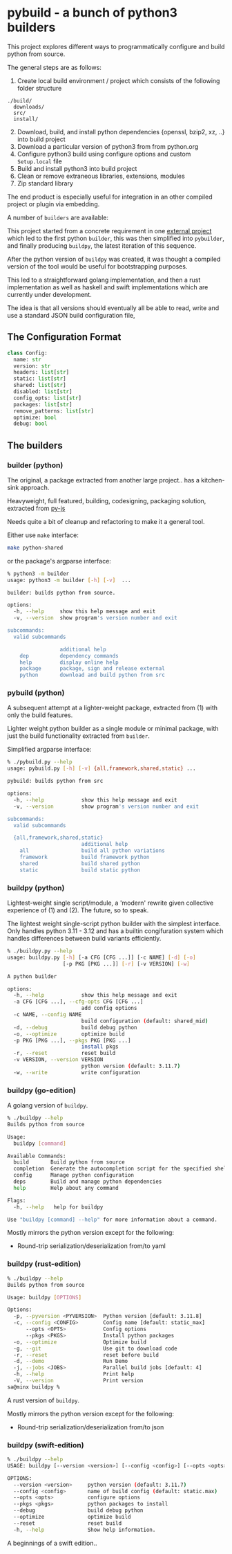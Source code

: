 # pybuild - a bunch of python3 builders

This project explores different ways to programmatically configure and build python from source.

The general steps are as follows:

1. Create local build environment / project which consists of the following folder structure

```
./build/
  downloads/
  src/
  install/
```

2. Download, build, and install python dependencies {openssl, bzip2, xz, ..} into build project
3. Download a particular version of python3 from from python.org
4. Configure python3 build using configure options and custom `Setup.local` file
5. Build and install python3 into build project
6. Clean or remove extraneous libraries, extensions, modules
7. Zip standard library

The end product is especially useful for integration in an other compiled project or plugin via embedding.

A number of `builders` are available:

This project started from a concrete requirement in one [external project](https://github.com/shakfu/py-js) which led to the first python `builder`, this was then simplified into `pybuilder`, and finally producing `buildpy`, the latest iteration of this sequence.

After the python version of `buildpy` was created, it was thought a compiled version of the tool would be useful for bootstrapping purposes.

This led to a straightforward golang implementation, and then a rust implementation as well as haskell and swift implementations which are currently under development.

The idea is that all versions should eventually all be able to read, write and use a standard JSON build configuration file,




## The Configuration Format

```python
class Config:
  name: str
  version: str
  headers: list[str]
  static: list[str]
  shared: list[str]
  disabled: list[str]
  config_opts: list[str]
  packages: list[str]
  remove_patterns: list[str]
  optimize: bool
  debug: bool
```

## The builders

### builder (python)

The original, a package extracted from another large project.. has a kitchen-sink approach.

Heavyweight, full featured, building, codesigning, packaging solution, extracted from [py-js](https://github.com/shakfu/py-js)

Needs quite a bit of cleanup and refactoring to make it a general tool.

Either use `make` interface:

```bash
make python-shared
```

or the package's argparse interface:

```bash
% python3 -m builder
usage: python3 -m builder [-h] [-v]  ...

builder: builds python from source.

options:
  -h, --help     show this help message and exit
  -v, --version  show program's version number and exit

subcommands:
  valid subcommands

                 additional help
    dep          dependency commands
    help         display online help
    package      package, sign and release external
    python       download and build python from src
```

### pybuild (python)

A subsequent attempt at a lighter-weight package, extracted from (1) with only the build features.

Lighter weight python builder as a single module or minimal package, with just the build functionality extracted from `builder`.

Simplified argparse interface:

```bash
% ./pybuild.py --help
usage: pybuild.py [-h] [-v] {all,framework,shared,static} ...

pybuild: builds python from src

options:
  -h, --help            show this help message and exit
  -v, --version         show program's version number and exit

subcommands:
  valid subcommands

  {all,framework,shared,static}
                        additional help
    all                 build all python variations
    framework           build framework python
    shared              build shared python
    static              build static python
```

### buildpy (python)

Lightest-weight single script/module, a 'modern' rewrite given collective experience of (1) and (2). The future, so to speak.

The lightest weight single-script python builder with the simplest interface. Only handles python 3.11 - 3.12 and has a builtin congifuration system which handles differences between build variants efficiently.

```bash
% ./buildpy.py --help
usage: buildpy.py [-h] [-a CFG [CFG ...]] [-c NAME] [-d] [-o]
                  [-p PKG [PKG ...]] [-r] [-v VERSION] [-w]

A python builder

options:
  -h, --help            show this help message and exit
  -a CFG [CFG ...], --cfg-opts CFG [CFG ...]
                        add config options
  -c NAME, --config NAME
                        build configuration (default: shared_mid)
  -d, --debug           build debug python
  -o, --optimize        optimize build
  -p PKG [PKG ...], --pkgs PKG [PKG ...]
                        install pkgs
  -r, --reset           reset build
  -v VERSION, --version VERSION
                        python version (default: 3.11.7)
  -w, --write           write configuration
```


### buildpy (go-edition)

A golang version of `buildpy`.


```bash
% ./buildpy --help
Builds python from source

Usage:
  buildpy [command]

Available Commands:
  build       Build python from source
  completion  Generate the autocompletion script for the specified shell
  config      Manage python configuration
  deps        Build and manage python dependencies
  help        Help about any command

Flags:
  -h, --help   help for buildpy

Use "buildpy [command] --help" for more information about a command.
```

Mostly mirrors the python version except for the following:

- Round-trip serialization/deserialization from/to yaml


### buildpy (rust-edition)

```bash
% ./buildpy --help
Builds python from source

Usage: buildpy [OPTIONS]

Options:
  -p, --pyversion <PYVERSION>  Python version [default: 3.11.8]
  -c, --config <CONFIG>        Config name [default: static_max]
      --opts <OPTS>            Config options
      --pkgs <PKGS>            Install python packages
  -o, --optimize               Optimize build
  -g, --git                    Use git to download code
  -r, --reset                  reset before build
  -d, --demo                   Run Demo
  -j, --jobs <JOBS>            Parallel build jobs [default: 4]
  -h, --help                   Print help
  -V, --version                Print version
sa@minx buildpy %
```

A rust version of `buildpy`.

Mostly mirrors the python version except for the following:

- Round-trip serialization/deserialization from/to json


### buildpy (swift-edition)

```bash
% ./buildpy --help
USAGE: buildpy [--version <version>] [--config <config>] [--opts <opts> ...] [--pkgs <pkgs> ...] [--debug] [--optimize] [--reset]

OPTIONS:
  --version <version>     python version (default: 3.11.7)
  --config <config>       name of build config (default: static.max)
  --opts <opts>           configure options
  --pkgs <pkgs>           python packages to install
  --debug                 build debug python
  --optimize              optimize build
  --reset                 reset build
  -h, --help              Show help information.

```

A beginnings of a swift edition..
